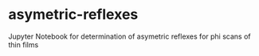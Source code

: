 # asymetric-reflexes
Jupyter Notebook for determination of asymetric reflexes for phi scans of thin films
